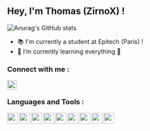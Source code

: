 ## Hey, I'm Thomas (ZirnoX) !

![Anurag's GitHub stats](https://github-readme-stats.vercel.app/api?username=Zirn0X&show_icons=true)

- 📚 I'm currently a student at Epitech (Paris) !
- 🌱 I’m currently learning everything 🤣

### Connect with me :

[<img align="left" alt="codeSTACKr | LinkedIn" width="22px" src="https://cdn.jsdelivr.net/npm/simple-icons@v3/icons/linkedin.svg" />][linkedin]

<br />

### Languages and Tools :

<img align="left" height="25" width="25" src="https://cdn.jsdelivr.net/npm/simple-icons@v5/icons/python.svg" />
<img align="left" height="25" width="25" src="https://cdn.jsdelivr.net/npm/simple-icons@v5/icons/java.svg" />
<img align="left" height="25" width="25" src="https://cdn.jsdelivr.net/npm/simple-icons@v5/icons/javascript.svg" />
<img align="left" height="25" width="25" src="https://cdn.jsdelivr.net/npm/simple-icons@v5/icons/html5.svg" />
<img align="left" height="25" width="25" src="https://cdn.jsdelivr.net/npm/simple-icons@v5/icons/css3.svg" />
<img align="left" height="25" width="25" src="https://cdn.jsdelivr.net/npm/simple-icons@v5/icons/mysql.svg" />
<img align="left" height="25" width="25" src="https://cdn.jsdelivr.net/npm/simple-icons@v5/icons/mongodb.svg" />
<img align="left" height="25" width="25" src="https://cdn.jsdelivr.net/npm/simple-icons@v5/icons/intellijidea.svg" />
<img align="left" height="25" width="25" src="https://cdn.jsdelivr.net/npm/simple-icons@v5/icons/visualstudio.svg" />



[linkedin]: https://www.linkedin.com/in/thomas-tran-3b9133226/


